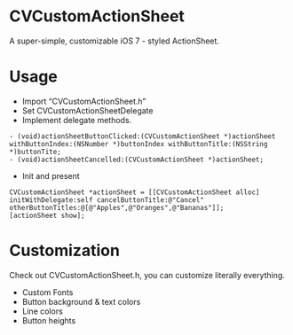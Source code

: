 CVCustomActionSheet
===================

A super-simple, customizable iOS 7 - styled ActionSheet.

Usage
===================

- Import “CVCustomActionSheet.h”
- Set CVCustomActionSheetDelegate
- Implement delegate methods.


```
- (void)actionSheetButtonClicked:(CVCustomActionSheet *)actionSheet withButtonIndex:(NSNumber *)buttonIndex withButtonTitle:(NSString *)buttonTite;
- (void)actionSheetCancelled:(CVCustomActionSheet *)actionSheet;
```

- Init and present


```
CVCustomActionSheet *actionSheet = [[CVCustomActionSheet alloc] initWithDelegate:self cancelButtonTitle:@"Cancel" otherButtonTitles:@[@"Apples",@"Oranges",@"Bananas"]];
[actionSheet show];
```

Customization
===================

Check out CVCustomActionSheet.h, you can customize literally everything. 

- Custom Fonts
- Button background & text colors
- Line colors
- Button heights